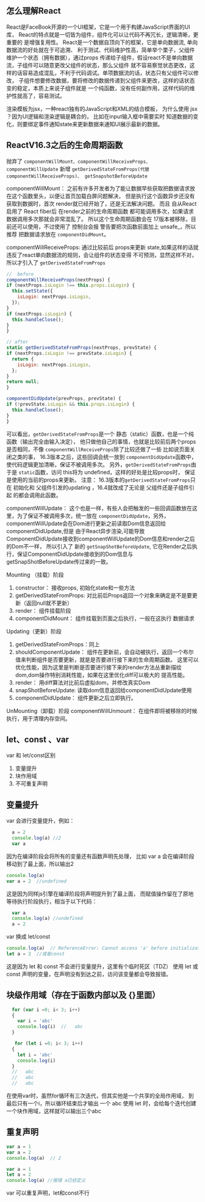 ## 怎么理解React
  React是FaceBook开源的一个UI框架，它是一个用于构建JavaScript界面的UI库，
  React的特点就是一切皆为组件，组件化可以让代码不再冗长，逻辑清晰，更重要的
  是增强复用性。
  React是一个数据自顶向下的框架，它是单向数据流, 单向数据流的好处就在于可追溯、
  利于测试、代码维护性高，简单举个栗子，父组件维护一个状态（拥有数据），通过props
  传递给子组件，假设react不是单向数据流，子组件可以随意更改父组件的状态，那么父组件
  就不容易察觉状态更改，这样的话容易造成混乱，不利于代码调试。单项数据流的话，状态只有父组件可以修改，
  子组件想要修改数据，要将修改的数据传递到父组件来更改，这样的话状态变的稳定，本质上来说子组件就是
  一个纯函数，没有任何副作用，这样代码的维护性就高了，容易测试。
  
  渲染模板为jsx，一种react独有的JavaScript和XML的结合模板，
  为什么使用 jsx ？因为UI逻辑和渲染逻辑是耦合的， 比如在input输入框中需要实时
  知道数据的变化，则要绑定事件通知state来更新数据来通知UI展示最新的数据。

## ReactV16.3之后的生命周期函数
  抛弃了 `componentWillMount、componentWillReceiveProps、componentWillUpdate`
  新增   `getDerivedStateFromProps(代替componentWillReceiveProps)、 getSnapshotBeforeUpdate`

  componentWillMount： 之前有许多开发者为了能让数据早些获取把数据请求放在这个函数里头，以便让首页加载白屏问题解决，
  但是执行这个函数异步还没有获取到数据时，首次 render就已经开始了，还是无法解决问题。
  而且 自从React启用了 React fiber后 在render之前的生命周期函数 都可能调用多次，如果请求数据调用多次那就会非常混乱了。
  所以这个生命周期函数会在 17版本被移除，目前还可以使用，不过使用了 控制台会报 警告要把次函数前面加上 unsafe_，所以推荐
  把数据请求放在 `componentDidMount`。

  componentWillReceiveProps: 通过比较前后 props来更新 state,如果这样的话就违反了react单向数据流的规则，会让组件的状态变得
  不可预测，显然这样不对， 所以才引入了 `getDerivedStateFromProps`
  ```js
  //  before
componentWillReceiveProps(nextProps) {
  if (nextProps.isLogin !== this.props.isLogin) {
    this.setState({	
      isLogin: nextProps.isLogin,	
    });
  }
  if (nextProps.isLogin) {
    this.handleClose();
  }
}

// after
static getDerivedStateFromProps(nextProps, prevState) {
  if (nextProps.isLogin !== prevState.isLogin) {
    return {
      isLogin: nextProps.isLogin,
    };
  }
  return null;
}

componentDidUpdate(prevProps, prevState) {
  if (!prevState.isLogin && this.props.isLogin) {
    this.handleClose();
  }
}
  ```

  可以看出，`getDerivedStateFromProps`是一个 静态（static）函数，也是一个纯函数（输出完全由输入决定），
  他只做他自己的事情，也就是比较前后两个props是否相同，不像 `componentWillReceiveProps`除了比较还做了一些
  比如说页面关闭之类的事， 16.3版本之后，这些回调会统一放到 `componentDidUpdate`函数中，使代码逻辑更加清晰，保证不被调用多次。
  另外，`getDerivedStateFromProps`由于是 `static`函数，访问 this将为 undefined，这样的好处是比较props时，
  保证是使用的当前的props来更新。
  注意： 16.3版本的`getDerivedStateFromProps`只在 初始化和 父组件引发的updating ，16.4就改成了无论是 父组件还是子组件引起
  的都会调用此函数。


  componentWillUpdate： 这个也是一样，有些人会把触发的一些回调函数放在这里，为了保证不被调用多次，统一放在
  `componentDidUpdate`，另外，componentWillUpdate会在Dom进行更新之前读取Dom信息返回给 componentDidUpdate,但是
  由于React异步渲染,可能导致 ComponentDidUpdate接收到componentWillUpdate的Dom信息和render之后的Dom不一样，
  所以引入了 新的 `getSnapShotBeforeUpdate`, 它在Render之后执行，保证ComponentDidUpdate接收到的Dom信息与getSnapShotBeforeUpdate传过来的一致。
  
  Mounting （挂载）阶段

  1. constructor： 接收props,  初始化state和一些方法
  2. getDerivedStateFromProps: 对比前后Props返回一个对象来确定是不是要更新（返回null就不更新）
  3. render： 组件挂载阶段
  4. componentDidMount： 组件挂载到页面之后执行，一般在这执行 数据请求
  

  Updating（更新）阶段
  1. getDerivedStateFromProps：同上
  2. shouldComponentUpdate： 组件在更新前，会自动被执行，返回一个布尔值来判断组件是否要更新，就是是否要进行接下来的生命周期函数。
      这里可以优化性能，因为这里是判断是否要进行接下来的render方法丛重新描绘dom,dom操作特别消耗性能，如果在这里优化diff可以极大的
      提高性能。
  3. render： 用diff算法对比前后虚拟dom，并修改真实Dom
  4. snapShotBeforeUpdate: 读取dom信息返回给componentDidUpdate使用
  5. componentDidUpdate： 组件更新之后立即执行。

  UnMounting（卸载）阶段
  componentWillUnmount： 在组件即将被移除的时候执行，用于清理内存空间。

## let、const 、var
var 和 let/const区别
1. 变量提升
2. 块作用域
3. 不可重复声明



## 变量提升
var 会进行变量提升，例如：
```js
  a = 2
  console.log(a) //2
  var a   
```
因为在编译阶段会将所有的变量还有函数声明先处理，
比如 var a 会在编译阶段移动到了最上面，所以输出2

```js
console.log(a)
var a = 2  //undefined
```
  这是因为同样js引擎在编译阶段将声明提升到了最上面，
  而赋值操作留在了原地等待执行阶段执行，相当于以下代码：

```js
  var a
  console.log(a) //undefined
  a = 2 
```
var 换成 let/const
```js
console.log(a)  // ReferenceError: Cannot access 'a' before initialization
let a = 2  //或者const 
```

这是因为 let 和 const 不会进行变量提升，这里有个临时死区（TDZ）
使用 let 或 const 声明的变量，在声明没有到达之前，访问该变量都会导致报错。

## 块级作用域（存在于函数内部以及 {}里面）
```js
  for (var i =0; i< 3; i++)
  {
    var i = 'abc'
    console.log(i)  //   abc
  }
```
```js
   for (let i =0; i< 3; i++)
  {
    let i = 'abc'
    console.log(i)  
  }
  //   abc
  //   abc
  //   abc
```
在使用var时，虽然for循环有三次迭代，但其实他是一个共享的全局作用域，
到最后只有一个i，所以循环结束后才输出 一个 abc
使用 let 时，会给每个迭代创建一个块作用域，这样就可以输出三个abc

## 重复声明
```js
var a = 1
var a = 2 
console.log(a)  // 2 
```
```js
var a = 1
let a = 2 
console.log(a) //报错 a已经定义
```
var 可以重复声明，let和const不行


